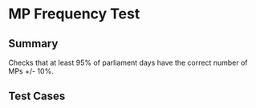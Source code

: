 # MP Frequency Test

## Summary

Checks that at least 95% of parliament days have the correct number of MPs +/- 10%.


## Test Cases
